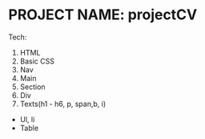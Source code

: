 # PROJECT NAME: projectCV

Tech:

1. HTML
2. Basic CSS
3. Nav
4. Main
5. Section
6. Div
7. Texts(h1 - h6, p, span,b, i)
- Ul, li
- Table 